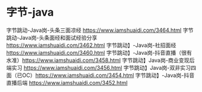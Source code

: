 # 字节-java

字节跳动-Java岗-头条三面凉经 https://www.iamshuaidi.com/3464.html
字节跳动-Java岗-头条面经和面试经验分享 https://www.iamshuaidi.com/3462.html
字节跳动】-Java岗-社招面经 https://www.iamshuaidi.com/3460.html
字节跳动】-Java岗-抖音直播（很有水准）https://www.iamshuaidi.com/3458.html
字节跳动】Java岗-商业变现后端实习 https://www.iamshuaidi.com/3456.html
字节跳动】Java岗-双非实习四面（已OC）https://www.iamshuaidi.com/3454.html
字节跳动】-Java岗-抖音直播后端 https://www.iamshuaidi.com/3452.html
